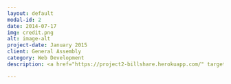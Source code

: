 ```yaml
---
layout: default
modal-id: 2
date: 2014-07-17
img: credit.png
alt: image-alt
project-date: January 2015
client: General Assembly
category: Web Development
description: <a href="https://project2-billshare.herokuapp.com/" target="_blank" data-tooltip="Click on image to go to website"><img src="http://imageshack.com/a/img661/6044/V4bnqh.png"id="center"></a><br><br>For the second project of our course I worked in a team of three to build a bill sharing app. The initial scope was to proportian a bill between a group of people and set the share each person pays. Designs, layouts and logos were created by me in Photoshop. The web page was made with Ruby on Rails, Html, CSS and JQuery.

---
```

